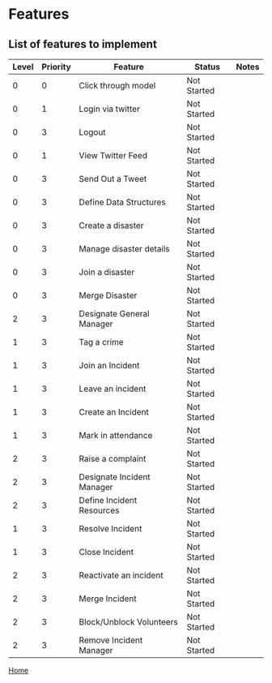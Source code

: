 # Features

## List of features to implement

Level | Priority | Feature | Status | Notes
--- | --- | --- | --- | ---
0 | 0 | Click through model | Not Started |
0 | 1 | Login via twitter | Not Started |
0 | 3 | Logout | Not Started |
0 | 1 | View Twitter Feed | Not Started |
0 | 3 | Send Out a Tweet | Not Started |
0 | 3 | Define Data Structures | Not Started |
0 | 3 | Create a disaster | Not Started |
0 | 3 | Manage disaster details | Not Started |
0 | 3 | Join a disaster | Not Started |
0 | 3 | Merge Disaster | Not Started |
2 | 3 | Designate General Manager | Not Started |
1 | 3 | Tag a crime | Not Started |
1 | 3 | Join an Incident | Not Started |
1 | 3 | Leave an incident | Not Started |
1 | 3 | Create an Incident | Not Started |
1 | 3 | Mark in attendance | Not Started |
2 | 3 | Raise a complaint | Not Started |
2 | 3 | Designate Incident Manager | Not Started |
2 | 3 | Define Incident Resources | Not Started |
1 | 3 | Resolve Incident | Not Started |
1 | 3 | Close Incident | Not Started |
2 | 3 | Reactivate an incident | Not Started |
2 | 3 | Merge Incident | Not Started |
2 | 3 | Block/Unblock Volunteers | Not Started |
2 | 3 | Remove Incident Manager | Not Started |



[Home](./Master_Document.md)
